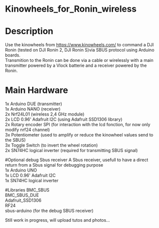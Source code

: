 # Kinowheels_for_Ronin_wireless

# Description
Use the kinowheels from https://www.kinowheels.com/ to command a DJI Ronin (tested on DJI Ronin 2, DJI Ronin S)via SBUS protocol using Arduino boards.\
Transmition to the Ronin can be done via a cable or wirelessly with a main transmitter powered by a Vlock batterie and a receiver powered by the Ronin.

# Main Hardware
1x Arduino DUE (transmitter)\
1x Arduino NANO (receiver)\
2x Nrf24L01 (wireless 2,4 GHz module)\
2x LCD 0.96' Adafruit I2C (using Adafruit SSD1306 library)\
2x Rotary encoder SPI (for interaction with the lcd fonction, for now only modify nrf24 channel)\
3x Potentiometer (used to amplify or reduce the kinowheel values send to the SBUS)\
3x Toggle Switch (to invert the wheel rotation)\
2x SN74HC logical inverter (required for transmitting SBUS signal)

#Optional debug Sbus receiver
A Sbus receiver, usefull to have a direct return from a Sbus signal for debugging purpose\
1x Arduino UNO\
1x LCD 0.96' Adafruit I2C\
1x SN74HC logical inverter

#Libraries
BMC_SBUS\
BMC_SBUS_DUE\
Adafruit_SSD1306\
RF24\
sbus-arduino (for the debug SBUS receiver)


Still work in progress, will upload tutos and photos...
